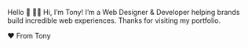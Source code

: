 Hello 👋 👨‍💻
Hi, I’m Tony! I’m a Web Designer & Developer helping brands build incredible web experiences. Thanks for visiting my portfolio.

❤ From Tony